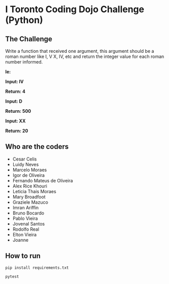 # I Toronto Coding Dojo Challenge (Python)

## The Challenge

Write a function that received one argument, this argument should be a roman number like I, V X, IV, etc and return the integer value for each roman number informed.

**Ie:**

**Input: IV**

**Return: 4**

**Input: D**

**Return: 500**

**Input: XX**

**Return: 20**

## Who are the coders

- Cesar Celis
- Luidy Neves
- Marcelo Moraes
- Igor de Oliveira
- Fernando Mateus de Oliveira
- Alex Rice Khouri
- Leticia Thais Moraes
- Mary Broadfoot
- Graziele Mazuco
- Imran Ariffin
- Bruno Bocardo
- Pablo Vieira
- Jovenal Santos
- Rodolfo Real
- Elton Vieira
- Joanne


## How to run

```
pip install requirements.txt
```

```
pytest
```
